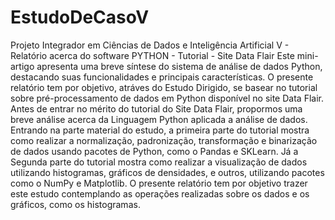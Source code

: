 # EstudoDeCasoV
Projeto Integrador em Ciências de Dados e Inteligência Artificial V  - Relatório acerca do software PYTHON - Tutorial - Site Data Flair
Este mini-artigo apresenta uma breve síntese do sistema de análise de dados Python, destacando suas funcionalidades e principais características. O presente relatório tem por objetivo, atráves do Estudo Dirigido, se basear no tutorial sobre pré-processamento de dados em Python disponível no site Data Flair. Antes de entrar no mérito do tutorial do Site Data Flair, propormos uma breve análise acerca da Linguagem Python aplicada a análise de dados. Entrando na parte material do estudo,  a primeira parte do tutorial mostra como realizar a normalização, padronização, transformação e binarização de dados usando pacotes de Python, como o Pandas e SKLearn. Já a Segunda parte do tutorial mostra como realizar a visualização de dados utilizando histogramas, gráficos de densidades, e outros, utilizando pacotes como o NumPy e Matplotlib. O presente relatório tem por objetivo trazer este estudo contemplando as operações realizadas sobre os dados e os gráficos, como os histogramas.

